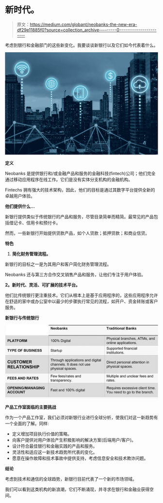 # 新时代。

> 原文：<https://medium.com/globant/neobanks-the-new-era-df29e11885f0?source=collection_archive---------0----------------------->

考虑到银行和金融部门的这些新变化。我要谈谈新银行以及它们如今代表着什么。

![](img/e8cc6eff37c03b1ae9c521d77c2567e9.png)

**定义**

Neobanks 是提供银行和/或金融产品和服务的金融科技(fintech)公司；他们完全通过移动应用程序在线工作。它们是没有实体分支机构的金融机构。

Fintechs 拥有强大的技术架构，因此，他们的目标是通过其数字平台提供全新的卓越用户体验。

**他们提供什么…**

新银行提供类似于传统银行的产品和服务，尽管目录简单而精简。最常见的产品包括借记卡、信用卡和预付卡。

然而，一些新银行开始提供贷款产品，如个人贷款；抵押贷款；和商业信贷。

**特色**

1.  **简化财务管理流程。**

新银行的目标之一是为其用户和客户简化财务管理流程。

Neobanks 还与第三方合作交叉销售产品和服务，让他们专注于用户体验。

**2。新时代、灵活、可扩展的技术平台。**

他们比传统银行更注重技术。它们从根本上是基于应用程序的，这些应用程序允许在舒适的家中或办公室中以最少的步骤执行常见的流程，如开户、资金转账或客户服务。

**新银行与传统银行**

![](img/4253c9a75fdeaa18720885ce91e3a784.png)

**产品工作室面临的主要挑战**

作为一个产品工作室，我们必须对新银行业进行全球分析，使我们对这一新趋势有一个全面的了解。同样:

*   定义增加项目执行价值的策略。
*   向客户提供对用户体验产生积极影响的解决方案(后端用户/客户)。
*   设计符合最佳银行和金融实践的产品和服务。
*   灵活性和适应这一新技术趋势所代表的变化。
*   愿意在操作故障和技术事故中提供支持，考虑信息安全和技术欺诈问题。

**结论**

考虑到技术和通信的全球趋势，新银行目前代表了一个新的市场领域。

我们可以看到这类机构的新浪潮，它们不断涌现，并寻求在银行和金融业获得空间。